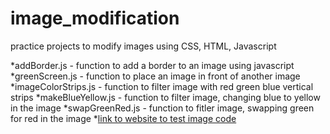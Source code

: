 # image_modification
practice projects to modify images using CSS, HTML, Javascript

*addBorder.js - function to add a border to an image using javascript
*greenScreen.js - function to place an image in front of another image
*imageColorStrips.js - function to filter image with red green blue vertical strips
*makeBlueYellow.js - function to filter image, changing blue to yellow in the image
*swapGreenRed.js - function to fitler image, swapping green for red in the image
*[link to website to test image code](https://www.dukelearntoprogram.com//course1/example/index.php)
